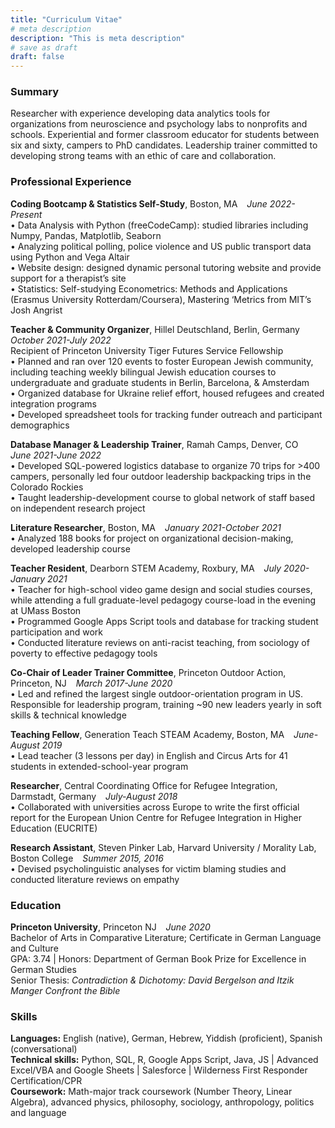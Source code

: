 ```yaml
---
title: "Curriculum Vitae"
# meta description
description: "This is meta description"
# save as draft
draft: false
---
```


<!-- <center> Akiva Jackson 
akivajackson@gmail.com 
 </center> -->


### Summary 
Researcher with experience developing data analytics tools for organizations from neuroscience and psychology labs to nonprofits and schools. Experiential and former classroom educator for students between six and sixty, campers to PhD candidates. Leadership trainer committed to developing strong teams with an ethic of care and collaboration. 

### Professional Experience  
**Coding Bootcamp & Statistics Self-Study**, Boston, MA                                &ensp; _June 2022-Present_  
•   Data Analysis with Python (freeCodeCamp): studied libraries including Numpy, Pandas, Matplotlib, Seaborn  
•   Analyzing political polling, police violence and US public transport data using Python and Vega Altair  
•   Website design: designed dynamic personal tutoring website and provide support for a therapist’s site  
•   Statistics: Self-studying Econometrics: Methods and Applications (Erasmus University Rotterdam/Coursera), Mastering ‘Metrics from MIT’s Josh Angrist  
  
  
**Teacher & Community Organizer**, Hillel Deutschland, Berlin, Germany                      &ensp; _October 2021-July 2022_  
Recipient of Princeton University Tiger Futures Service Fellowship   
•   Planned and ran over 120 events to foster European Jewish community, including teaching weekly bilingual Jewish education courses to undergraduate and graduate students in Berlin, Barcelona, & Amsterdam  
•   Organized database for Ukraine relief effort, housed refugees and created integration programs  
•   Developed spreadsheet tools for tracking funder outreach and participant demographics   
  
**Database Manager & Leadership Trainer**, Ramah Camps, Denver, CO                                   &ensp; _June 2021-June 2022_  
•   Developed SQL-powered logistics database to organize 70 trips for >400 campers, personally led four outdoor leadership backpacking trips in the Colorado Rockies   
•   Taught leadership-development course to global network of staff based on independent research project  
  
**Literature Researcher**, Boston, MA                                 &ensp; _January 2021-October 2021_  
•   Analyzed 188 books for project on organizational decision-making, developed leadership course  
  
**Teacher Resident**, Dearborn STEM Academy, Roxbury, MA                                            &ensp; _July 2020-January 2021_  
•   Teacher for high-school video game design and social studies courses, while attending a full graduate-level pedagogy course-load in the evening at UMass Boston  
•   Programmed Google Apps Script tools and database for tracking student participation and work  
•   Conducted literature reviews on anti-racist teaching, from sociology of poverty to effective pedagogy tools  
  
**Co-Chair of Leader Trainer Committee**, Princeton Outdoor Action, Princeton, NJ              &ensp; _March 2017-June 2020_  
•   Led and refined the largest single outdoor-orientation program in US. Responsible for leadership program, training ~90 new leaders yearly in soft skills & technical knowledge  
  
**Teaching Fellow**, Generation Teach STEAM Academy, Boston, MA                                &ensp; _June-August 2019_  
•   Lead teacher (3 lessons per day) in English and Circus Arts for 41 students in extended-school-year program  
  
**Researcher**, Central Coordinating Office for Refugee Integration, Darmstadt, Germany                &ensp; _July-August 2018_  
•   Collaborated with universities across Europe to write the first official report for the European Union Centre for Refugee Integration in Higher Education (EUCRITE)  
  
**Research Assistant**, Steven Pinker Lab, Harvard University / Morality Lab, Boston College        &ensp; _Summer 2015, 2016_  
•   Devised psycholinguistic analyses for victim blaming studies and conducted literature reviews on empathy  
  
### Education
**Princeton University**, Princeton NJ &ensp; _June 2020_  
Bachelor of Arts in Comparative Literature; Certificate in German Language and Culture  
GPA: 3.74 | Honors: Department of German Book Prize for Excellence in German Studies   
Senior Thesis: _Contradiction & Dichotomy: David Bergelson and Itzik Manger Confront the Bible_   
  
### Skills
**Languages:** English (native), German, Hebrew, Yiddish (proficient), Spanish (conversational)  
**Technical skills:** Python, SQL, R, Google Apps Script, Java, JS | Advanced Excel/VBA and Google Sheets | Salesforce | Wilderness First Responder Certification/CPR   
**Coursework:** Math-major track coursework (Number Theory, Linear Algebra), advanced physics, philosophy, sociology, anthropology, politics and language  
  


<!-- 
<p>This is an example page. It&#8217;s different from a blog post because it will stay in one place and will show
up in your site navigation (in most themes). Most people start with an About page that introduces them to
potential site visitors. It might say something like this:</p>

<blockquote class="wp-block-quote">
<p>Hi there! I&#8217;m a bike messenger by day, aspiring actor by night, and this is my website. I live in Los
Angeles, have a great dog named Jack, and I like pi&#241;a coladas. (And gettin&#8217; caught in the rain.)
</p>
</blockquote>

<p>&#8230;or something like this:</p>

<blockquote class="wp-block-quote">
<p>The XYZ Doohickey Company was founded in 1971, and has been providing quality doohickeys to the public ever
since. Located in Gotham City, XYZ employs over 2,000 people and does all kinds of awesome things for the
Gotham community.</p>
</blockquote>

<p>As a new WordPress user, you should go to your dashboard to delete this
page and create new pages for your content. Have fun!</p> -->